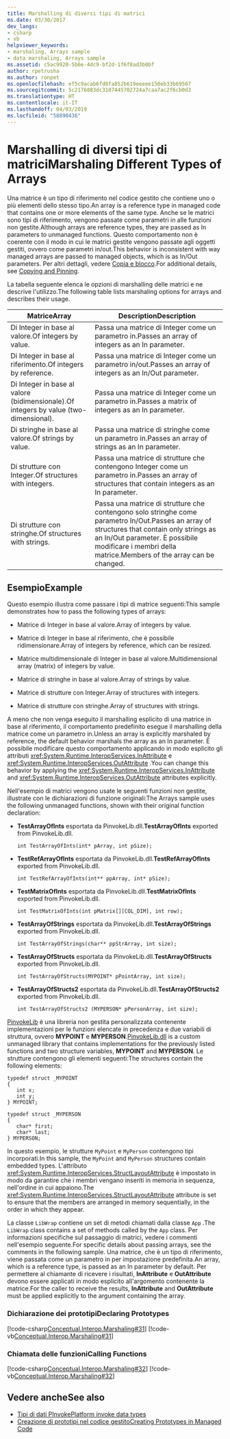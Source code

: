 ```yaml
---
title: Marshalling di diversi tipi di matrici
ms.date: 03/30/2017
dev_langs:
- csharp
- vb
helpviewer_keywords:
- marshaling, Arrays sample
- data marshaling, Arrays sample
ms.assetid: c5ac9920-5b6e-4dc9-bf2d-1f6f8ad3b0bf
author: rpetrusha
ms.author: ronpet
ms.openlocfilehash: ef5c9acab6fd8fa852b619eeeee150eb33b69507
ms.sourcegitcommit: 5c2176883dc3107445702724a7caa7ac2f6cb0d3
ms.translationtype: HT
ms.contentlocale: it-IT
ms.lasthandoff: 04/03/2019
ms.locfileid: "58890436"
---
```

# <a name="marshaling-different-types-of-arrays"></a><span data-ttu-id="4def9-102">Marshalling di diversi tipi di matrici</span><span class="sxs-lookup"><span data-stu-id="4def9-102">Marshaling Different Types of Arrays</span></span>
<span data-ttu-id="4def9-103">Una matrice è un tipo di riferimento nel codice gestito che contiene uno o più elementi dello stesso tipo.</span><span class="sxs-lookup"><span data-stu-id="4def9-103">An array is a reference type in managed code that contains one or more elements of the same type.</span></span> <span data-ttu-id="4def9-104">Anche se le matrici sono tipi di riferimento, vengono passate come parametri in alle funzioni non gestite.</span><span class="sxs-lookup"><span data-stu-id="4def9-104">Although arrays are reference types, they are passed as In parameters to unmanaged functions.</span></span> <span data-ttu-id="4def9-105">Questo comportamento non è coerente con il modo in cui le matrici gestite vengono passate agli oggetti gestiti, ovvero come parametri in/out.</span><span class="sxs-lookup"><span data-stu-id="4def9-105">This behavior is inconsistent with way managed arrays are passed to managed objects, which is as In/Out parameters.</span></span> <span data-ttu-id="4def9-106">Per altri dettagli, vedere [Copia e blocco](copying-and-pinning.md).</span><span class="sxs-lookup"><span data-stu-id="4def9-106">For additional details, see [Copying and Pinning](copying-and-pinning.md).</span></span>  
  
 <span data-ttu-id="4def9-107">La tabella seguente elenca le opzioni di marshalling delle matrici e ne descrive l'utilizzo.</span><span class="sxs-lookup"><span data-stu-id="4def9-107">The following table lists marshaling options for arrays and describes their usage.</span></span>  
  
|<span data-ttu-id="4def9-108">Matrice</span><span class="sxs-lookup"><span data-stu-id="4def9-108">Array</span></span>|<span data-ttu-id="4def9-109">Description</span><span class="sxs-lookup"><span data-stu-id="4def9-109">Description</span></span>|  
|-----------|-----------------|  
|<span data-ttu-id="4def9-110">Di Integer in base al valore.</span><span class="sxs-lookup"><span data-stu-id="4def9-110">Of integers by value.</span></span>|<span data-ttu-id="4def9-111">Passa una matrice di Integer come un parametro in.</span><span class="sxs-lookup"><span data-stu-id="4def9-111">Passes an array of integers as an In parameter.</span></span>|  
|<span data-ttu-id="4def9-112">Di Integer in base al riferimento.</span><span class="sxs-lookup"><span data-stu-id="4def9-112">Of integers by reference.</span></span>|<span data-ttu-id="4def9-113">Passa una matrice di Integer come un parametro in/out.</span><span class="sxs-lookup"><span data-stu-id="4def9-113">Passes an array of integers as an In/Out parameter.</span></span>|  
|<span data-ttu-id="4def9-114">Di Integer in base al valore (bidimensionale).</span><span class="sxs-lookup"><span data-stu-id="4def9-114">Of integers by value (two-dimensional).</span></span>|<span data-ttu-id="4def9-115">Passa una matrice di Integer come un parametro in.</span><span class="sxs-lookup"><span data-stu-id="4def9-115">Passes a matrix of integers as an In parameter.</span></span>|  
|<span data-ttu-id="4def9-116">Di stringhe in base al valore.</span><span class="sxs-lookup"><span data-stu-id="4def9-116">Of strings by value.</span></span>|<span data-ttu-id="4def9-117">Passa una matrice di stringhe come un parametro in.</span><span class="sxs-lookup"><span data-stu-id="4def9-117">Passes an array of strings as an In parameter.</span></span>|  
|<span data-ttu-id="4def9-118">Di strutture con Integer.</span><span class="sxs-lookup"><span data-stu-id="4def9-118">Of structures with integers.</span></span>|<span data-ttu-id="4def9-119">Passa una matrice di strutture che contengono Integer come un parametro in.</span><span class="sxs-lookup"><span data-stu-id="4def9-119">Passes an array of structures that contain integers as an In parameter.</span></span>|  
|<span data-ttu-id="4def9-120">Di strutture con stringhe.</span><span class="sxs-lookup"><span data-stu-id="4def9-120">Of structures with strings.</span></span>|<span data-ttu-id="4def9-121">Passa una matrice di strutture che contengono solo stringhe come parametro In/Out.</span><span class="sxs-lookup"><span data-stu-id="4def9-121">Passes an array of structures that contain only strings as an In/Out parameter.</span></span> <span data-ttu-id="4def9-122">È possibile modificare i membri della matrice.</span><span class="sxs-lookup"><span data-stu-id="4def9-122">Members of the array can be changed.</span></span>|  
  
## <a name="example"></a><span data-ttu-id="4def9-123">Esempio</span><span class="sxs-lookup"><span data-stu-id="4def9-123">Example</span></span>  
 <span data-ttu-id="4def9-124">Questo esempio illustra come passare i tipi di matrice seguenti:</span><span class="sxs-lookup"><span data-stu-id="4def9-124">This sample demonstrates how to pass the following types of arrays:</span></span>  
  
-   <span data-ttu-id="4def9-125">Matrice di Integer in base al valore.</span><span class="sxs-lookup"><span data-stu-id="4def9-125">Array of integers by value.</span></span>  
  
-   <span data-ttu-id="4def9-126">Matrice di Integer in base al riferimento, che è possibile ridimensionare.</span><span class="sxs-lookup"><span data-stu-id="4def9-126">Array of integers by reference, which can be resized.</span></span>  
  
-   <span data-ttu-id="4def9-127">Matrice multidimensionale di Integer in base al valore.</span><span class="sxs-lookup"><span data-stu-id="4def9-127">Multidimensional array (matrix) of integers by value.</span></span>  
  
-   <span data-ttu-id="4def9-128">Matrice di stringhe in base al valore.</span><span class="sxs-lookup"><span data-stu-id="4def9-128">Array of strings by value.</span></span>  
  
-   <span data-ttu-id="4def9-129">Matrice di strutture con Integer.</span><span class="sxs-lookup"><span data-stu-id="4def9-129">Array of structures with integers.</span></span>  
  
-   <span data-ttu-id="4def9-130">Matrice di strutture con stringhe.</span><span class="sxs-lookup"><span data-stu-id="4def9-130">Array of structures with strings.</span></span>  
  
 <span data-ttu-id="4def9-131">A meno che non venga eseguito il marshalling esplicito di una matrice in base al riferimento, il comportamento predefinito esegue il marshalling della matrice come un parametro in.</span><span class="sxs-lookup"><span data-stu-id="4def9-131">Unless an array is explicitly marshaled by reference, the default behavior marshals the array as an In parameter.</span></span> <span data-ttu-id="4def9-132">È possibile modificare questo comportamento applicando in modo esplicito gli attributi <xref:System.Runtime.InteropServices.InAttribute> e <xref:System.Runtime.InteropServices.OutAttribute> .</span><span class="sxs-lookup"><span data-stu-id="4def9-132">You can change this behavior by applying the <xref:System.Runtime.InteropServices.InAttribute> and <xref:System.Runtime.InteropServices.OutAttribute> attributes explicitly.</span></span>  
  
 <span data-ttu-id="4def9-133">Nell'esempio di matrici vengono usate le seguenti funzioni non gestite, illustrate con le dichiarazioni di funzione originali:</span><span class="sxs-lookup"><span data-stu-id="4def9-133">The Arrays sample uses the following unmanaged functions, shown with their original function declaration:</span></span>  
  
-   <span data-ttu-id="4def9-134">**TestArrayOfInts** esportata da PinvokeLib.dll.</span><span class="sxs-lookup"><span data-stu-id="4def9-134">**TestArrayOfInts** exported from PinvokeLib.dll.</span></span>  
  
    ```  
    int TestArrayOfInts(int* pArray, int pSize);  
    ```  
  
-   <span data-ttu-id="4def9-135">**TestRefArrayOfInts** esportata da PinvokeLib.dll.</span><span class="sxs-lookup"><span data-stu-id="4def9-135">**TestRefArrayOfInts** exported from PinvokeLib.dll.</span></span>  
  
    ```  
    int TestRefArrayOfInts(int** ppArray, int* pSize);  
    ```  
  
-   <span data-ttu-id="4def9-136">**TestMatrixOfInts** esportata da PinvokeLib.dll.</span><span class="sxs-lookup"><span data-stu-id="4def9-136">**TestMatrixOfInts** exported from PinvokeLib.dll.</span></span>  
  
    ```  
    int TestMatrixOfInts(int pMatrix[][COL_DIM], int row);  
    ```  
  
-   <span data-ttu-id="4def9-137">**TestArrayOfStrings** esportata da PinvokeLib.dll.</span><span class="sxs-lookup"><span data-stu-id="4def9-137">**TestArrayOfStrings** exported from PinvokeLib.dll.</span></span>  
  
    ```  
    int TestArrayOfStrings(char** ppStrArray, int size);  
    ```  
  
-   <span data-ttu-id="4def9-138">**TestArrayOfStructs** esportata da PinvokeLib.dll.</span><span class="sxs-lookup"><span data-stu-id="4def9-138">**TestArrayOfStructs** exported from PinvokeLib.dll.</span></span>  
  
    ```  
    int TestArrayOfStructs(MYPOINT* pPointArray, int size);  
    ```  
  
-   <span data-ttu-id="4def9-139">**TestArrayOfStructs2** esportata da PinvokeLib.dll.</span><span class="sxs-lookup"><span data-stu-id="4def9-139">**TestArrayOfStructs2** exported from PinvokeLib.dll.</span></span>  
  
    ```  
    int TestArrayOfStructs2 (MYPERSON* pPersonArray, int size);  
    ```  
  
 <span data-ttu-id="4def9-140">[PinvokeLib](marshaling-data-with-platform-invoke.md#pinvokelibdll) è una libreria non gestita personalizzata contenente implementazioni per le funzioni elencate in precedenza e due variabili di struttura, ovvero **MYPOINT** e **MYPERSON**.</span><span class="sxs-lookup"><span data-stu-id="4def9-140">[PinvokeLib.dll](marshaling-data-with-platform-invoke.md#pinvokelibdll) is a custom unmanaged library that contains implementations for the previously listed functions and two structure variables, **MYPOINT** and **MYPERSON**.</span></span> <span data-ttu-id="4def9-141">Le strutture contengono gli elementi seguenti:</span><span class="sxs-lookup"><span data-stu-id="4def9-141">The structures contain the following elements:</span></span>  
  
```  
typedef struct _MYPOINT  
{  
   int x;   
   int y;   
} MYPOINT;  
  
typedef struct _MYPERSON  
{  
   char* first;   
   char* last;   
} MYPERSON;  
```  
  
 <span data-ttu-id="4def9-142">In questo esempio, le strutture `MyPoint` e `MyPerson` contengono tipi incorporati.</span><span class="sxs-lookup"><span data-stu-id="4def9-142">In this sample, the `MyPoint` and `MyPerson` structures contain embedded types.</span></span> <span data-ttu-id="4def9-143">L'attributo <xref:System.Runtime.InteropServices.StructLayoutAttribute> è impostato in modo da garantire che i membri vengano inseriti in memoria in sequenza, nell'ordine in cui appaiono.</span><span class="sxs-lookup"><span data-stu-id="4def9-143">The <xref:System.Runtime.InteropServices.StructLayoutAttribute> attribute is set to ensure that the members are arranged in memory sequentially, in the order in which they appear.</span></span>  
  
 <span data-ttu-id="4def9-144">La classe `LibWrap` contiene un set di metodi chiamati dalla classe `App` .</span><span class="sxs-lookup"><span data-stu-id="4def9-144">The `LibWrap` class contains a set of methods called by the `App` class.</span></span> <span data-ttu-id="4def9-145">Per informazioni specifiche sul passaggio di matrici, vedere i commenti nell'esempio seguente.</span><span class="sxs-lookup"><span data-stu-id="4def9-145">For specific details about passing arrays, see the comments in the following sample.</span></span> <span data-ttu-id="4def9-146">Una matrice, che è un tipo di riferimento, viene passata come un parametro in per impostazione predefinita.</span><span class="sxs-lookup"><span data-stu-id="4def9-146">An array, which is a reference type, is passed as an In parameter by default.</span></span> <span data-ttu-id="4def9-147">Per permettere al chiamante di ricevere i risultati, **InAttribute** e **OutAttribute** devono essere applicati in modo esplicito all'argomento contenente la matrice.</span><span class="sxs-lookup"><span data-stu-id="4def9-147">For the caller to receive the results, **InAttribute** and **OutAttribute** must be applied explicitly to the argument containing the array.</span></span>  
  
### <a name="declaring-prototypes"></a><span data-ttu-id="4def9-148">Dichiarazione dei prototipi</span><span class="sxs-lookup"><span data-stu-id="4def9-148">Declaring Prototypes</span></span>  
 [!code-csharp[Conceptual.Interop.Marshaling#31](../../../samples/snippets/csharp/VS_Snippets_CLR/conceptual.interop.marshaling/cs/arrays.cs#31)]
 [!code-vb[Conceptual.Interop.Marshaling#31](../../../samples/snippets/visualbasic/VS_Snippets_CLR/conceptual.interop.marshaling/vb/arrays.vb#31)]  
  
### <a name="calling-functions"></a><span data-ttu-id="4def9-149">Chiamata delle funzioni</span><span class="sxs-lookup"><span data-stu-id="4def9-149">Calling Functions</span></span>  
 [!code-csharp[Conceptual.Interop.Marshaling#32](../../../samples/snippets/csharp/VS_Snippets_CLR/conceptual.interop.marshaling/cs/arrays.cs#32)]
 [!code-vb[Conceptual.Interop.Marshaling#32](../../../samples/snippets/visualbasic/VS_Snippets_CLR/conceptual.interop.marshaling/vb/arrays.vb#32)]  
  
## <a name="see-also"></a><span data-ttu-id="4def9-150">Vedere anche</span><span class="sxs-lookup"><span data-stu-id="4def9-150">See also</span></span>
- [<span data-ttu-id="4def9-151">Tipi di dati PInvoke</span><span class="sxs-lookup"><span data-stu-id="4def9-151">Platform invoke data types</span></span>](marshaling-data-with-platform-invoke.md#platform-invoke-data-types)
- [<span data-ttu-id="4def9-152">Creazione di prototipi nel codice gestito</span><span class="sxs-lookup"><span data-stu-id="4def9-152">Creating Prototypes in Managed Code</span></span>](creating-prototypes-in-managed-code.md)
